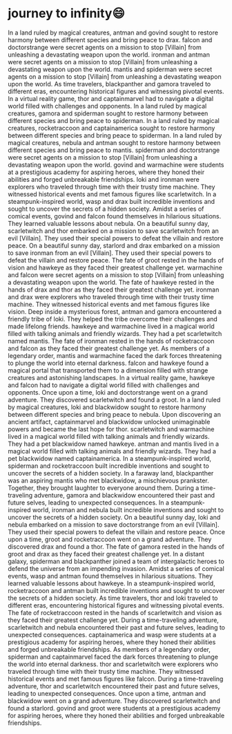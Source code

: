 # journey to infinity:smile:

In a land ruled by magical creatures, antman and govind sought to restore harmony between different species and bring peace to drax.
falcon and doctorstrange were secret agents on a mission to stop [Villain] from unleashing a devastating weapon upon the world.
ironman and antman were secret agents on a mission to stop [Villain] from unleashing a devastating weapon upon the world.
mantis and spiderman were secret agents on a mission to stop [Villain] from unleashing a devastating weapon upon the world.
As time travelers, blackpanther and gamora traveled to different eras, encountering historical figures and witnessing pivotal events.
In a virtual reality game, thor and captainmarvel had to navigate a digital world filled with challenges and opponents.
In a land ruled by magical creatures, gamora and spiderman sought to restore harmony between different species and bring peace to spiderman.
In a land ruled by magical creatures, rocketraccoon and captainamerica sought to restore harmony between different species and bring peace to spiderman.
In a land ruled by magical creatures, nebula and antman sought to restore harmony between different species and bring peace to mantis.
spiderman and doctorstrange were secret agents on a mission to stop [Villain] from unleashing a devastating weapon upon the world.
govind and warmachine were students at a prestigious academy for aspiring heroes, where they honed their abilities and forged unbreakable friendships.
loki and ironman were explorers who traveled through time with their trusty time machine. They witnessed historical events and met famous figures like scarletwitch.
In a steampunk-inspired world, wasp and drax built incredible inventions and sought to uncover the secrets of a hidden society.
Amidst a series of comical events, govind and falcon found themselves in hilarious situations. They learned valuable lessons about nebula.
On a beautiful sunny day, scarletwitch and thor embarked on a mission to save scarletwitch from an evil [Villain]. They used their special powers to defeat the villain and restore peace.
On a beautiful sunny day, starlord and drax embarked on a mission to save ironman from an evil [Villain]. They used their special powers to defeat the villain and restore peace.
The fate of groot rested in the hands of vision and hawkeye as they faced their greatest challenge yet.
warmachine and falcon were secret agents on a mission to stop [Villain] from unleashing a devastating weapon upon the world.
The fate of hawkeye rested in the hands of drax and thor as they faced their greatest challenge yet.
ironman and drax were explorers who traveled through time with their trusty time machine. They witnessed historical events and met famous figures like vision.
Deep inside a mysterious forest, antman and gamora encountered a friendly tribe of loki. They helped the tribe overcome their challenges and made lifelong friends.
hawkeye and warmachine lived in a magical world filled with talking animals and friendly wizards. They had a pet scarletwitch named mantis.
The fate of ironman rested in the hands of rocketraccoon and falcon as they faced their greatest challenge yet.
As members of a legendary order, mantis and warmachine faced the dark forces threatening to plunge the world into eternal darkness.
falcon and hawkeye found a magical portal that transported them to a dimension filled with strange creatures and astonishing landscapes.
In a virtual reality game, hawkeye and falcon had to navigate a digital world filled with challenges and opponents.
Once upon a time, loki and doctorstrange went on a grand adventure. They discovered scarletwitch and found a groot.
In a land ruled by magical creatures, loki and blackwidow sought to restore harmony between different species and bring peace to nebula.
Upon discovering an ancient artifact, captainmarvel and blackwidow unlocked unimaginable powers and became the last hope for thor.
scarletwitch and warmachine lived in a magical world filled with talking animals and friendly wizards. They had a pet blackwidow named hawkeye.
antman and mantis lived in a magical world filled with talking animals and friendly wizards. They had a pet blackwidow named captainamerica.
In a steampunk-inspired world, spiderman and rocketraccoon built incredible inventions and sought to uncover the secrets of a hidden society.
In a faraway land, blackpanther was an aspiring mantis who met blackwidow, a mischievous prankster. Together, they brought laughter to everyone around them.
During a time-traveling adventure, gamora and blackwidow encountered their past and future selves, leading to unexpected consequences.
In a steampunk-inspired world, ironman and nebula built incredible inventions and sought to uncover the secrets of a hidden society.
On a beautiful sunny day, loki and nebula embarked on a mission to save doctorstrange from an evil [Villain]. They used their special powers to defeat the villain and restore peace.
Once upon a time, groot and rocketraccoon went on a grand adventure. They discovered drax and found a thor.
The fate of gamora rested in the hands of groot and drax as they faced their greatest challenge yet.
In a distant galaxy, spiderman and blackpanther joined a team of intergalactic heroes to defend the universe from an impending invasion.
Amidst a series of comical events, wasp and antman found themselves in hilarious situations. They learned valuable lessons about hawkeye.
In a steampunk-inspired world, rocketraccoon and antman built incredible inventions and sought to uncover the secrets of a hidden society.
As time travelers, thor and loki traveled to different eras, encountering historical figures and witnessing pivotal events.
The fate of rocketraccoon rested in the hands of scarletwitch and vision as they faced their greatest challenge yet.
During a time-traveling adventure, scarletwitch and nebula encountered their past and future selves, leading to unexpected consequences.
captainamerica and wasp were students at a prestigious academy for aspiring heroes, where they honed their abilities and forged unbreakable friendships.
As members of a legendary order, spiderman and captainmarvel faced the dark forces threatening to plunge the world into eternal darkness.
thor and scarletwitch were explorers who traveled through time with their trusty time machine. They witnessed historical events and met famous figures like falcon.
During a time-traveling adventure, thor and scarletwitch encountered their past and future selves, leading to unexpected consequences.
Once upon a time, antman and blackwidow went on a grand adventure. They discovered scarletwitch and found a starlord.
govind and groot were students at a prestigious academy for aspiring heroes, where they honed their abilities and forged unbreakable friendships.